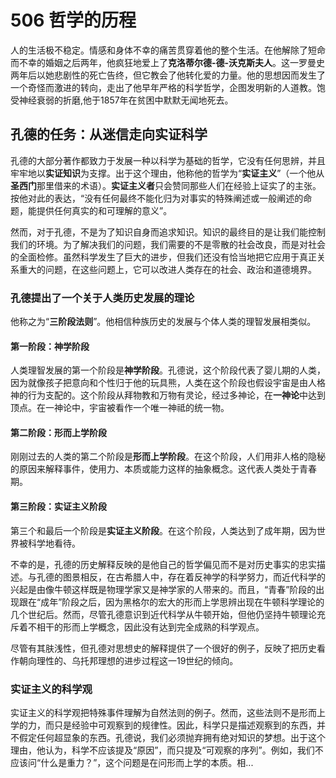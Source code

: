 # 506 哲学的历程

人的生活极不稳定。情感和身体不幸的痛苦贯穿着他的整个生活。在他解除了短命而不幸的婚姻之后两年，他疯狂地爱上了**克洛蒂尔德-德-沃克斯夫人**。这一罗曼史两年后以她悲剧性的死亡告终，但它教会了他转化爱的力量。他的思想因而发生了一个奇怪而激进的转向，走出了他早年严格的科学哲学，企图发明新的人道教。饱受神经衰弱的折磨,他于1857年在贫困中默默无闻地死去。

## 孔德的任务：从迷信走向实证科学

孔德的大部分著作都致力于发展一种以科学为基础的哲学，它没有任何思辨，并且牢牢地以**实证知识**为支撑。出于这个理由，他称他的哲学为“**实证主义**”（一个他从**圣西门**那里借来的术语）。**实证主义者**只会赞同那些人们在经验上证实了的主张。按他对此的表达，“没有任何最终不能化归为对事实的特殊阐述或一般阐述的命题，能提供任何真实的和可理解的意义”。

然而，对于孔德，不是为了知识自身而追求知识。知识的最终目的是让我们能控制我们的环境。为了解决我们的问题，我们需要的不是零散的社会改良，而是对社会的全面检修。虽然科学发生了巨大的进步，但我们还没有恰当地把它应用于真正关系重大的问题，在这些问题上，它可以改进人类存在的社会、政治和道德境界。

### 孔德提出了一个关于人类历史发展的理论

他称之为“**三阶段法则**”。他相信种族历史的发展与个体人类的理智发展相类似。  

#### 第一阶段：神学阶段  
人类理智发展的第一个阶段是**神学阶段**。孔德说，这个阶段代表了婴儿期的人类，因为就像孩子把意向和个性归于他的玩具熊，人类在这个阶段也假设宇宙是由人格神的行为支配的。这个阶段从拜物教和万物有灵论，经过多神论，在**一神论**中达到顶点。在一神论中，宇宙被看作一个唯一神祗的统一物。

#### 第二阶段：形而上学阶段  
刚刚过去的人类的第二个阶段是**形而上学阶段**。在这个阶段，人们用非人格的隐秘的原因来解释事件，使用力、本质或能力这样的抽象概念。这代表人类处于青春期。

#### 第三阶段：实证主义阶段  
第三个和最后一个阶段是**实证主义阶段**。在这个阶段，人类达到了成年期，因为世界被科学地看待。

不幸的是，孔德的历史解释反映的是他自己的哲学偏见而不是对历史事实的忠实描述。与孔德的图景相反，在古希腊人中，存在着反神学的科学努力，而近代科学的兴起是由像牛顿这样既是物理学家又是神学家的人带来的。而且，“青春”阶段的出现跟在“成年”阶段之后，因为黑格尔的宏大的形而上学思辨出现在牛顿科学理论的几个世纪后。然而，尽管孔德意识到近代科学从牛顿开始，但他仍坚持牛顿理论充斥着不相干的形而上学概念，因此没有达到完全成熟的科学观点。

尽管有其肤浅性，但孔德对思想史的解释提供了一个很好的例子，反映了把历史看作朝向理性的、乌托邦理想的进步过程这一19世纪的倾向。

### 实证主义的科学观

实证主义的科学观把特殊事件理解为自然法则的例子。然而，这些法则不是形而上学的力，而只是经验中可观察到的规律性。因此，科学只是描述观察到的东西，并不假定任何超显象的东西。孔德说，我们必须抛弃拥有绝对知识的梦想。出于这个理由，他认为，科学不应该提及“原因”，而只提及“可观察的序列”。例如，我们不应该问“什么是重力？”，这个问题是在问形而上学的本质。相...